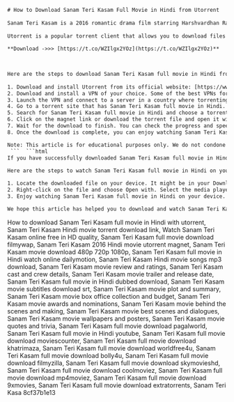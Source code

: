 ```html 
# How to Download Sanam Teri Kasam Full Movie in Hindi from Utorrent
 
Sanam Teri Kasam is a 2016 romantic drama film starring Harshvardhan Rane and Mawra Hocane. The film tells the story of two star-crossed lovers who face many obstacles in their quest for happiness. If you are a fan of this movie and want to watch it offline, you might be wondering how to download it from Utorrent.
 
Utorrent is a popular torrent client that allows you to download files from peer-to-peer networks. You can use it to download movies, music, games, and more. However, before you proceed, you should be aware of the risks involved in downloading torrents. Torrenting is illegal in many countries and can expose you to malware, viruses, and legal issues. Therefore, you should always use a VPN (virtual private network) to protect your identity and data when torrenting.
 
**Download ->>> [https://t.co/WZIlgx2YOz](https://t.co/WZIlgx2YOz)**


 
Here are the steps to download Sanam Teri Kasam full movie in Hindi from Utorrent:
 
1. Download and install Utorrent from its official website: [https://www.utorrent.com/](https://www.utorrent.com/)
2. Download and install a VPN of your choice. Some of the best VPNs for torrenting are ExpressVPN, NordVPN, and CyberGhost.
3. Launch the VPN and connect to a server in a country where torrenting is not banned.
4. Go to a torrent site that has Sanam Teri Kasam full movie in Hindi. Some of the popular torrent sites are The Pirate Bay, 1337x, and RARBG.
5. Search for Sanam Teri Kasam full movie in Hindi and choose a torrent that has good seeders and leechers. Seeders are the users who have the complete file and are sharing it with others. Leechers are the users who are downloading the file but have not completed it yet. The more seeders and leechers a torrent has, the faster it will download.
6. Click on the magnet link or download the torrent file and open it with Utorrent.
7. Wait for the download to finish. You can check the progress and speed of the download on Utorrent.
8. Once the download is complete, you can enjoy watching Sanam Teri Kasam full movie in Hindi on your device.

Note: This article is for educational purposes only. We do not condone or encourage piracy or illegal downloading of copyrighted content. Please respect the rights of the creators and pay for their work.
 ```  ```html 
If you have successfully downloaded Sanam Teri Kasam full movie in Hindi from Utorrent, you might be wondering how to watch it on your device. Depending on the format of the file, you might need a media player that can support it. Some of the common media players that can play most video formats are VLC, KMPlayer, and PotPlayer.
 
Here are the steps to watch Sanam Teri Kasam full movie in Hindi on your device:

1. Locate the downloaded file on your device. It might be in your Downloads folder or in a folder named after the torrent site.
2. Right-click on the file and choose Open with. Select the media player of your choice from the list. If you don't have any media player installed, you can download one from the internet.
3. Enjoy watching Sanam Teri Kasam full movie in Hindi on your device.

We hope this article has helped you to download and watch Sanam Teri Kasam full movie in Hindi from Utorrent. If you liked this movie, you might also like other romantic movies such as Aashiqui 2, Raanjhanaa, and Ae Dil Hai Mushkil. You can find them on various streaming platforms or torrent sites.
 ``` 
How to download Sanam Teri Kasam full movie in Hindi with utorrent,  Sanam Teri Kasam Hindi movie torrent download link,  Watch Sanam Teri Kasam online free in HD quality,  Sanam Teri Kasam full movie download filmywap,  Sanam Teri Kasam 2016 Hindi movie utorrent magnet,  Sanam Teri Kasam movie download 480p 720p 1080p,  Sanam Teri Kasam full movie in Hindi watch online dailymotion,  Sanam Teri Kasam Hindi movie songs mp3 download,  Sanam Teri Kasam movie review and ratings,  Sanam Teri Kasam cast and crew details,  Sanam Teri Kasam movie trailer and release date,  Sanam Teri Kasam full movie in Hindi dubbed download,  Sanam Teri Kasam movie subtitles download srt,  Sanam Teri Kasam movie plot and summary,  Sanam Teri Kasam movie box office collection and budget,  Sanam Teri Kasam movie awards and nominations,  Sanam Teri Kasam movie behind the scenes and making,  Sanam Teri Kasam movie best scenes and dialogues,  Sanam Teri Kasam movie wallpapers and posters,  Sanam Teri Kasam movie quotes and trivia,  Sanam Teri Kasam full movie download pagalworld,  Sanam Teri Kasam full movie in Hindi youtube,  Sanam Teri Kasam full movie download moviescounter,  Sanam Teri Kasam full movie download khatrimaza,  Sanam Teri Kasam full movie download worldfree4u,  Sanam Teri Kasam full movie download bolly4u,  Sanam Teri Kasam full movie download filmyzilla,  Sanam Teri Kasam full movie download skymovieshd,  Sanam Teri Kasam full movie download coolmoviez,  Sanam Teri Kasam full movie download mp4moviez,  Sanam Teri Kasam full movie download 9xmovies,  Sanam Teri Kasam full movie download extratorrents,  Sanam Teri Kasa
 8cf37b1e13
 
